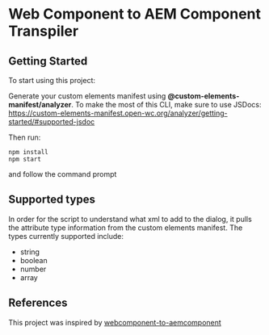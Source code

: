 # Web Component to AEM Component Transpiler

## Getting Started
To start using this project:

Generate your custom elements manifest using <b>@custom-elements-manifest/analyzer</b>. To make the most of this CLI, make sure to use JSDocs: https://custom-elements-manifest.open-wc.org/analyzer/getting-started/#supported-jsdoc

Then run:
```
npm install
npm start
```
and follow the command prompt


## Supported types

In order for the script to understand what xml to add to the dialog, it pulls the attribute type information from the custom elements manifest. The types currently supported include:
- string
- boolean
- number
- array


## References

This project was inspired by [webcomponent-to-aemcomponent](https://github.com/dirkstals/webcomponent-to-aemcomponent)
